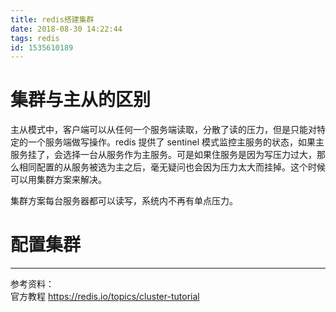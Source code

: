 ```yaml
---
title: redis搭建集群
date: 2018-08-30 14:22:44
tags: redis
id: 1535610189
---
```

# 集群与主从的区别
主从模式中，客户端可以从任何一个服务端读取，分散了读的压力，但是只能对特定的一个服务端做写操作。redis 提供了 sentinel 模式监控主服务的状态，如果主服务挂了，会选择一台从服务作为主服务。可是如果住服务是因为写压力过大，那么相同配置的从服务被选为主之后，毫无疑问也会因为压力太大而挂掉。这个时候可以用集群方案来解决。

集群方案每台服务器都可以读写，系统内不再有单点压力。

# 配置集群

----------------------------
参考资料：  
官方教程 https://redis.io/topics/cluster-tutorial